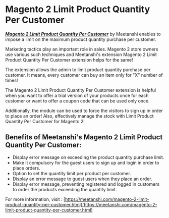 # Magento 2 Limit Product Quantity Per Customer

[***Magento 2 Limit Product Quantity Per Customer***](https://meetanshi.com/magento-2-limit-product-quantity-per-customer.html) by Meetanshi enables to impose a limit on the maximum product quantity purchase per customer.

Marketing tactics play an important role in sales. Magento 2 store owners use various such techniques and Meetanshi's extension Magento 2 Limit Product Quantity Per Customer extension helps for the same!

The extension allows the admin to limit product quantity purchase per customer. It means, every customer can buy an item only for "X" number of times!

The Magento 2 Limit Product Quantity Per Customer extension is helpful when you want to offer a trial version of your products once for each customer or want to offer a coupon code that can be used only once.

Additionally, the module can be used to force the visitors to sign up in order to place an order! Also, effectively manage the stock with Limit Product Quantity Per Customer for Magento 2!

## Benefits of Meetanshi's Magento 2 Limit Product Quantity Per Customer: ##
* Display error message on exceeding the product quantity purchase limit.
* Make it compulsory for the guest users to sign up and login in order to place orders.
* Option to set the quantity limit per product per customer.
* Display an error message to guest users when they place an order.
* Display error message, preventing registered and logged in customers to order the products exceeding the quantity limit.

For more information, visit : [https://meetanshi.com/magento-2-limit-product-quantity-per-customer.html](https://meetanshi.com/magento-2-limit-product-quantity-per-customer.html)

